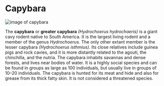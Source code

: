 # Capybara
![image of capybara](https://upload.wikimedia.org/wikipedia/commons/thumb/e/ec/Capybara_%28Hydrochoerus_hydrochaeris%29.JPG/800px-Capybara_%28Hydrochoerus_hydrochaeris%29.JPG "Image of capybara")

The **capybara** or **greater capybara** *(Hydrochoerus hydrochaeris)* is a giant cavy rodent native to South America. It is the largest living rodent and a member of the genus *Hydrochoerus*. The only other extant member is the lesser capybara *(Hydrochoerus isthmius)*. Its close relatives include guinea pigs and rock cavies, and it is more distantly related to the agouti, the chinchilla, and the nutria. The capybara inhabits savannas and dense forests, and lives near bodies of water. It is a highly social species and can be found in groups as large as 100 individuals, but usually live in groups of 10–20 individuals. The capybara is hunted for its meat and hide and also for grease from its thick fatty skin. It is not considered a threatened species.
